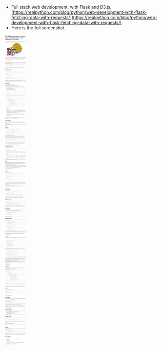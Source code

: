 * Full stack web development, with Flask and D3.js, [https://realpython.com/blog/python/web-development-with-flask-fetching-data-with-requests/](https://realpython.com/blog/python/web-development-with-flask-fetching-data-with-requests/).
* Here is the full screenshot.

![./20170110-1457-cet-flask-and-d3js-full-stack-development-tutorial-1.png](./20170110-1457-cet-flask-and-d3js-full-stack-development-tutorial-1.png)